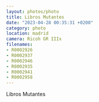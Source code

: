 ```yaml
---
layout: photos/photo
title: Libros Mutantes
date: "2023-04-28 00:35:31 +0200"
category: photo
location: madrid
camera: Ricoh GR IIIx
filenames: 
- R0002926
- R0002937
- R0002946
- R0002935
- R0002941
- R0002958
---
```


Libros Mutantes
